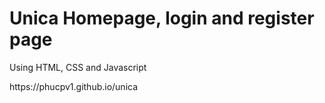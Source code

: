 # Unica Homepage, login and register page
Using HTML, CSS and Javascript
<p> https://phucpv1.github.io/unica
